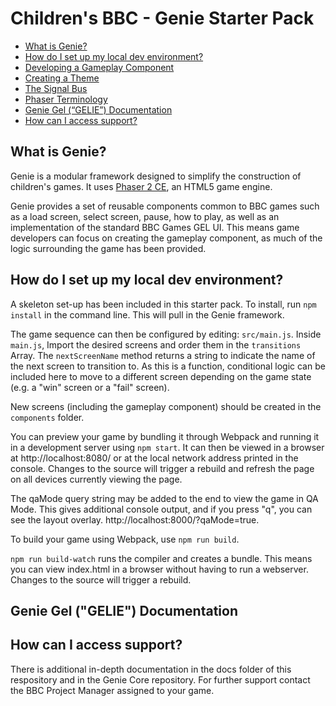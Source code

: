 # Children's BBC - Genie Starter Pack

* [What is Genie?](#what-is-genie)
* [How do I set up my local dev environment?](#how-do-i-set-up-my-local-dev-environment)
* [Developing a Gameplay Component](./docs/gameplay-components/gameplay-component.md)
* [Creating a Theme](./docs/theming/theming.md)
* [The Signal Bus](./docs/signal-bus.md)
* [Phaser Terminology](./docs/phaser-terminology.md)
* [Genie Gel (“GELIE”) Documentation](#genie-gel-gelie-documentation)
* [How can I access support?](#how-can-i-access-support)

## What is Genie?

Genie is a modular framework designed to simplify the construction of children's games. It uses [Phaser 2 CE](https://phaser.io/), an HTML5 game engine.

Genie provides a set of reusable components common to BBC games such as a load screen, select screen, pause, how to play, as well as an implementation of the standard BBC Games GEL UI. This means game developers can focus on creating the gameplay component, as much of the logic surrounding the game has been provided.

## How do I set up my local dev environment?

A skeleton set-up has been included in this starter pack. To install, run `npm install` in the command line. This will pull in the Genie framework.

The game sequence can then be configured by editing: `src/main.js`. Inside `main.js`, Import the desired screens and order them in the `transitions` Array. The `nextScreenName` method returns a string to indicate the name of the next screen to transition to. As this is a function, conditional logic can be included here to move to a different screen depending on the game state (e.g. a "win" screen or a "fail" screen).

New screens (including the gameplay component) should be created in the `components` folder.

You can preview your game by bundling it through Webpack and running it in a development server using `npm start`. It can then be viewed in a browser at http://localhost:8080/ or at the local network address printed in the console. Changes to the source will trigger a rebuild and refresh the page on all devices currently viewing the page.

The qaMode query string may be added to the end to view the game in QA Mode. This gives additional console output, and if you press "q", you can see the layout overlay. http://localhost:8000/?qaMode=true.

To build your game using Webpack, use `npm run build`.

`npm run build-watch` runs the compiler and creates a bundle. This means you can view index.html in a browser without having to run a webserver. Changes to the source will trigger a rebuild.

## Genie Gel ("GELIE") Documentation

## How can I access support?

There is additional in-depth documentation in the docs folder of this respository and in the Genie Core repository. For further support contact the BBC Project Manager assigned to your game.

